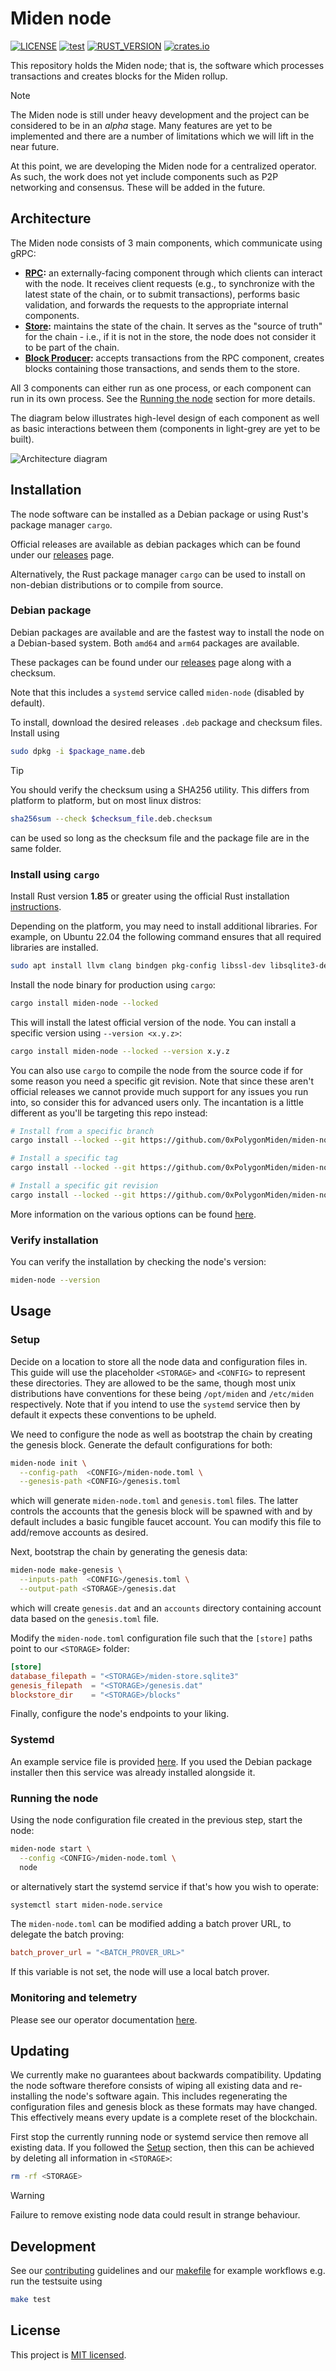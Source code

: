 # Miden node

[![LICENSE](https://img.shields.io/badge/license-MIT-blue.svg)](https://github.com/0xPolygonMiden/miden-node/blob/main/LICENSE)
[![test](https://github.com/0xPolygonMiden/miden-node/actions/workflows/test.yml/badge.svg)](https://github.com/0xPolygonMiden/miden-node/actions/workflows/test.yml)
[![RUST_VERSION](https://img.shields.io/badge/rustc-1.85+-lightgray.svg)](https://www.rust-lang.org/tools/install)
[![crates.io](https://img.shields.io/crates/v/miden-node)](https://crates.io/crates/miden-node)

This repository holds the Miden node; that is, the software which processes transactions and creates blocks for the
Miden rollup.

> [!NOTE]
> The Miden node is still under heavy development and the project can be considered to be in an _alpha_ stage.
> Many features are yet to be implemented and there are a number of limitations which we will lift in the near future.
>
> At this point, we are developing the Miden node for a centralized operator. As such, the work does not yet include
> components such as P2P networking and consensus. These will be added in the future.

## Architecture

The Miden node consists of 3 main components, which communicate using gRPC:

- **[RPC](crates/rpc):** an externally-facing component through which clients can interact with the node. It receives
  client requests (e.g., to synchronize with the latest state of the chain, or to submit transactions), performs basic
  validation, and forwards the requests to the appropriate internal components.
- **[Store](crates/store):** maintains the state of the chain. It serves as the "source of truth" for the chain - i.e.,
  if it is not in the store, the node does not consider it to be part of the chain.
- **[Block Producer](crates/block-producer):** accepts transactions from the RPC component, creates blocks containing
  those transactions, and sends them to the store.

All 3 components can either run as one process, or each component can run in its own process. See the
[Running the node](#running-the-node) section for more details.

The diagram below illustrates high-level design of each component as well as basic interactions between them (components
in light-grey are yet to be built).

![Architecture diagram](./assets/architecture.png)

## Installation

The node software can be installed as a Debian package or using Rust's package manager `cargo`.

Official releases are available as debian packages which can be found under our
[releases](https://github.com/0xPolygonMiden/miden-node/releases) page.

Alternatively, the Rust package manager `cargo` can be used to install on non-debian distributions or to compile from
source.

### Debian package

Debian packages are available and are the fastest way to install the node on a Debian-based system. Both `amd64` and
`arm64` packages are available.

These packages can be found under our [releases](https://github.com/0xPolygonMiden/miden-node/releases) page along with
a checksum.

Note that this includes a `systemd` service called `miden-node` (disabled by default).

To install, download the desired releases `.deb` package and checksum files. Install using

```sh
sudo dpkg -i $package_name.deb
```

> [!TIP]
> You should verify the checksum using a SHA256 utility. This differs from platform to platform, but on most linux
> distros:
>
> ```sh
> sha256sum --check $checksum_file.deb.checksum
> ```
>
> can be used so long as the checksum file and the package file are in the same folder.

### Install using `cargo`

Install Rust version **1.85** or greater using the official Rust installation
[instructions](https://www.rust-lang.org/tools/install).

Depending on the platform, you may need to install additional libraries. For example, on Ubuntu 22.04 the following
command ensures that all required libraries are installed.

```sh
sudo apt install llvm clang bindgen pkg-config libssl-dev libsqlite3-dev
```

Install the node binary for production using `cargo`:

```sh
cargo install miden-node --locked
```

This will install the latest official version of the node. You can install a specific version using `--version <x.y.z>`:

```sh
cargo install miden-node --locked --version x.y.z
```

You can also use `cargo` to compile the node from the source code if for some reason you need a specific git revision.
Note that since these aren't official releases we cannot provide much support for any issues you run into, so consider
this for advanced users only. The incantation is a little different as you'll be targeting this repo instead:

```sh
# Install from a specific branch
cargo install --locked --git https://github.com/0xPolygonMiden/miden-node miden-node --branch <branch>

# Install a specific tag
cargo install --locked --git https://github.com/0xPolygonMiden/miden-node miden-node --tag <tag>

# Install a specific git revision
cargo install --locked --git https://github.com/0xPolygonMiden/miden-node miden-node --rev <git-sha>
```

More information on the various options can be found
[here](https://doc.rust-lang.org/cargo/commands/cargo-install.html#install-options).

### Verify installation

You can verify the installation by checking the node's version:

```sh
miden-node --version
```

## Usage

### Setup

Decide on a location to store all the node data and configuration files in. This guide will use the placeholder
`<STORAGE>` and `<CONFIG>` to represent these directories. They are allowed to be the same, though most unix
distributions have conventions for these being `/opt/miden` and `/etc/miden` respectively. Note that if you intend to
use the `systemd` service then by default it expects these conventions to be upheld.

We need to configure the node as well as bootstrap the chain by creating the genesis block. Generate the default
configurations for both:

```sh
miden-node init \
  --config-path  <CONFIG>/miden-node.toml \
  --genesis-path <CONFIG>/genesis.toml
```

which will generate `miden-node.toml` and `genesis.toml` files. The latter controls the accounts that the genesis block
will be spawned with and by default includes a basic fungible faucet account. You can modify this file to add/remove
accounts as desired.

Next, bootstrap the chain by generating the genesis data:

```sh
miden-node make-genesis \
  --inputs-path  <CONFIG>/genesis.toml \
  --output-path <STORAGE>/genesis.dat
```

which will create `genesis.dat` and an `accounts` directory containing account data based on the `genesis.toml` file.

Modify the `miden-node.toml` configuration file such that the `[store]` paths point to our `<STORAGE>` folder:

```toml
[store]
database_filepath = "<STORAGE>/miden-store.sqlite3"
genesis_filepath  = "<STORAGE>/genesis.dat"
blockstore_dir    = "<STORAGE>/blocks"
```

Finally, configure the node's endpoints to your liking.

### Systemd

An example service file is provided [here](packaging/miden-node.service). If you used the Debian package installer then
this service was already installed alongside it.

### Running the node

Using the node configuration file created in the previous step, start the node:

```sh
miden-node start \
  --config <CONFIG>/miden-node.toml \
  node
```

or alternatively start the systemd service if that's how you wish to operate:

```sh
systemctl start miden-node.service
```

The `miden-node.toml` can be modified adding a batch prover URL, to delegate the batch proving:

```toml
batch_prover_url = "<BATCH_PROVER_URL>"
```

If this variable is not set, the node will use a local batch prover.

### Monitoring and telemetry

Please see our operator documentation [here](docs/operator.md).

## Updating

We currently make no guarantees about backwards compatibility. Updating the node software therefore consists of wiping
all existing data and re-installing the node's software again. This includes regenerating the configuration files and
genesis block as these formats may have changed. This effectively means every update is a complete reset of the
blockchain.

First stop the currently running node or systemd service then remove all existing data. If you followed the
[Setup](#setup) section, then this can be achieved by deleting all information in `<STORAGE>`:

```sh
rm -rf <STORAGE>
```

> [!WARNING]
> Failure to remove existing node data could result in strange behaviour.

## Development

See our [contributing](CONTRIBUTING.md) guidelines and our [makefile](Makefile) for example workflows e.g. run the
testsuite using

```sh
make test
```

## License

This project is [MIT licensed](./LICENSE).
